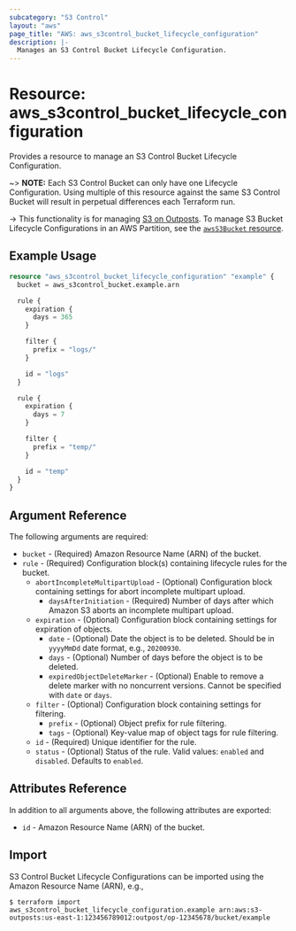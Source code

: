 ```yaml
---
subcategory: "S3 Control"
layout: "aws"
page_title: "AWS: aws_s3control_bucket_lifecycle_configuration"
description: |-
  Manages an S3 Control Bucket Lifecycle Configuration.
---
```


# Resource: aws_s3control_bucket_lifecycle_configuration

Provides a resource to manage an S3 Control Bucket Lifecycle Configuration.

~> **NOTE:** Each S3 Control Bucket can only have one Lifecycle Configuration. Using multiple of this resource against the same S3 Control Bucket will result in perpetual differences each Terraform run.

-> This functionality is for managing [S3 on Outposts](https://docs.aws.amazon.com/AmazonS3/latest/dev/S3onOutposts.html). To manage S3 Bucket Lifecycle Configurations in an AWS Partition, see the [`awsS3Bucket` resource](/docs/providers/aws/r/s3_bucket.html).

## Example Usage

```terraform
resource "aws_s3control_bucket_lifecycle_configuration" "example" {
  bucket = aws_s3control_bucket.example.arn

  rule {
    expiration {
      days = 365
    }

    filter {
      prefix = "logs/"
    }

    id = "logs"
  }

  rule {
    expiration {
      days = 7
    }

    filter {
      prefix = "temp/"
    }

    id = "temp"
  }
}
```

## Argument Reference

The following arguments are required:

* `bucket` - (Required) Amazon Resource Name (ARN) of the bucket.
* `rule` - (Required) Configuration block(s) containing lifecycle rules for the bucket.
    * `abortIncompleteMultipartUpload` - (Optional) Configuration block containing settings for abort incomplete multipart upload.
        * `daysAfterInitiation` - (Required) Number of days after which Amazon S3 aborts an incomplete multipart upload.
    * `expiration` - (Optional) Configuration block containing settings for expiration of objects.
        * `date` - (Optional) Date the object is to be deleted. Should be in `yyyyMmDd` date format, e.g., `20200930`.
        * `days` - (Optional) Number of days before the object is to be deleted.
        * `expiredObjectDeleteMarker` - (Optional) Enable to remove a delete marker with no noncurrent versions. Cannot be specified with `date` or `days`.
    * `filter` - (Optional) Configuration block containing settings for filtering.
        * `prefix` - (Optional) Object prefix for rule filtering.
        * `tags` - (Optional) Key-value map of object tags for rule filtering.
    * `id` - (Required) Unique identifier for the rule.
    * `status` - (Optional) Status of the rule. Valid values: `enabled` and `disabled`. Defaults to `enabled`.

## Attributes Reference

In addition to all arguments above, the following attributes are exported:

* `id` - Amazon Resource Name (ARN) of the bucket.

## Import

S3 Control Bucket Lifecycle Configurations can be imported using the Amazon Resource Name (ARN), e.g.,

```
$ terraform import aws_s3control_bucket_lifecycle_configuration.example arn:aws:s3-outposts:us-east-1:123456789012:outpost/op-12345678/bucket/example
```

<!-- cache-key: cdktf-0.17.0-pre.15 input-4d1804b1ab0527f03a2a6208515af6c4b0c473eb73ec341bf81277d37e47916e -->